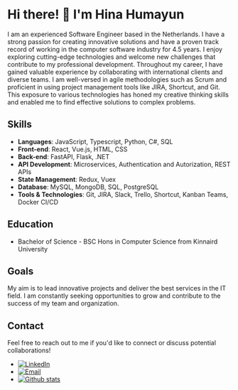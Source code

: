 # Hi there! 👋 I'm Hina Humayun


I am an experienced Software Engineer based in the Netherlands. I have a strong passion for creating innovative solutions and have a proven track record of working in the computer software industry for 4.5 years. I enjoy exploring cutting-edge technologies and welcome new challenges that contribute to my professional development. Throughout my career, I have gained valuable experience by collaborating with international clients and diverse teams. I am well-versed in agile methodologies such as Scrum and proficient in using project management tools like JIRA, Shortcut, and Git. This exposure to various technologies has honed my creative thinking skills and enabled me to find effective solutions to complex problems.


## Skills

- **Languages**: JavaScript, Typescript, Python, C#, SQL
- **Front-end**: React, Vue.js, HTML, CSS
- **Back-end**: FastAPI, Flask, .NET
- **API Development**: Microservices, Authentication and Autorization, REST APIs
- **State Management**: Redux, Vuex
- **Database**: MySQL, MongoDB, SQL, PostgreSQL
- **Tools & Technologies**: Git, JIRA, Slack, Trello, Shortcut, Kanban Teams, Docker CI/CD

## Education

- Bachelor of Science - BSC Hons in Computer Science from Kinnaird University


## Goals

My aim is to lead innovative projects and deliver the best services in the IT field. I am constantly seeking opportunities to grow and contribute to the success of my team and organization.

## Contact

Feel free to reach out to me if you'd like to connect or discuss potential collaborations!

- [![LinkedIn](https://img.shields.io/badge/LinkedIn-Connect-blue)](https://www.linkedin.com/in//hina-humayun-dev/)
- [![Email](https://img.shields.io/badge/Email-Send-brightgreen)](mailto:hinahumayun271@gmail.com) 
- [![Github stats](https://github-readme-stats.vercel.app/api?username=HinaHumayundev&show_icons=true&theme=radical&count_private=true)](https://github.com/HinaHumayundev/)

